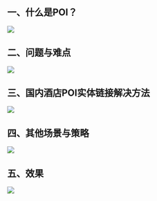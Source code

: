 
## 一、什么是POI？
![](https://img2018.cnblogs.com/blog/1252882/201905/1252882-20190513204426722-109661436.png)


## 二、问题与难点
![](https://img2018.cnblogs.com/blog/1252882/201905/1252882-20190513204434622-116060116.png)


## 三、国内酒店POI实体链接解决方法
![](https://img2018.cnblogs.com/blog/1252882/201905/1252882-20190513204442098-1339676363.png)


## 四、其他场景与策略
![](https://img2018.cnblogs.com/blog/1252882/201905/1252882-20190513204453409-1766661273.png)


## 五、效果
![](https://img2018.cnblogs.com/blog/1252882/201905/1252882-20190513204448757-1346413801.png)
